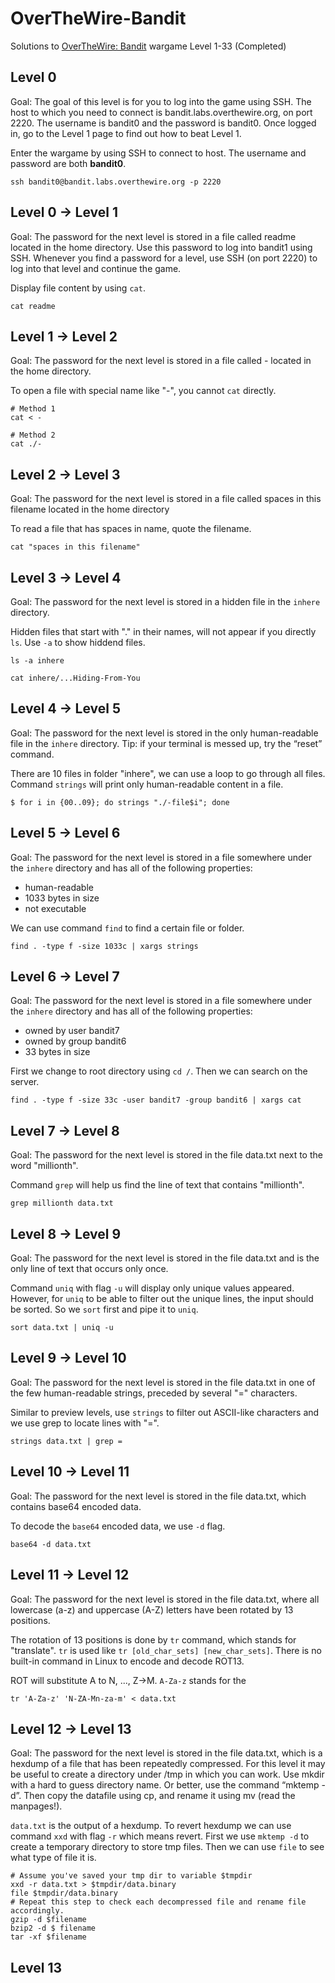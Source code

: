 # OverTheWire-Bandit
Solutions to [OverTheWire: Bandit](https://overthewire.org/wargames/bandit/) wargame Level 1-33 (Completed)

## Level 0
Goal: The goal of this level is for you to log into the game using SSH. The host to which you need to connect is bandit.labs.overthewire.org, on port 2220. The username is bandit0 and the password is bandit0. Once logged in, go to the Level 1 page to find out how to beat Level 1.

Enter the wargame by using SSH to connect to host. The username and password are both **bandit0**.
```
ssh bandit0@bandit.labs.overthewire.org -p 2220
```

## Level 0 -> Level 1
Goal: The password for the next level is stored in a file called readme located in the home directory. Use this password to log into bandit1 using SSH. Whenever you find a password for a level, use SSH (on port 2220) to log into that level and continue the game.

Display file content by using `cat`.
```
cat readme
```

## Level 1 -> Level 2
Goal: The password for the next level is stored in a file called - located in the home directory.

To open a file with special name like "-", you cannot `cat` directly.
```
# Method 1
cat < -

# Method 2
cat ./-
```

## Level 2 -> Level 3
Goal: The password for the next level is stored in a file called spaces in this filename located in the home directory

To read a file that has spaces in name, quote the filename.
```
cat "spaces in this filename"
```

## Level 3 -> Level 4
Goal: The password for the next level is stored in a hidden file in the `inhere` directory.

Hidden files that start with "." in their names, will not appear if you directly `ls`. Use `-a` to show hiddend files.

```
ls -a inhere

cat inhere/...Hiding-From-You
```

## Level 4 -> Level 5
Goal: The password for the next level is stored in the only human-readable file in the `inhere` directory. Tip: if your terminal is messed up, try the “reset” command.

There are 10 files in folder "inhere", we can use a loop to go through all files. Command `strings` will print only human-readable content in a file.

```
$ for i in {00..09}; do strings "./-file$i"; done
```

## Level 5 -> Level 6
Goal: The password for the next level is stored in a file somewhere under the `inhere` directory and has all of the following properties:
- human-readable
- 1033 bytes in size
- not executable

We can use command `find` to find a certain file or folder.

```
find . -type f -size 1033c | xargs strings
```

## Level 6 -> Level 7
Goal: The password for the next level is stored in a file somewhere under the `inhere` directory and has all of the following properties:
- owned by user bandit7
- owned by group bandit6
- 33 bytes in size


First we change to root directory using `cd /`. Then we can search on the server.

```
find . -type f -size 33c -user bandit7 -group bandit6 | xargs cat
```

## Level 7 -> Level 8
Goal: The password for the next level is stored in the file data.txt next to the word "millionth".

Command `grep` will help us find the line of text that contains "millionth".
```
grep millionth data.txt
```

## Level 8 -> Level 9
Goal: The password for the next level is stored in the file data.txt and is the only line of text that occurs only once.

Command `uniq` with flag `-u` will display only unique values appeared. However, for `uniq` to be able to filter out the unique lines, the input should be sorted. So we `sort` first and pipe it to `uniq`.

```
sort data.txt | uniq -u
```

## Level 9 -> Level 10
Goal: The password for the next level is stored in the file data.txt in one of the few human-readable strings, preceded by several "=" characters.

Similar to preview levels, use `strings` to filter out ASCII-like characters and we use grep to locate lines with "=".
```
strings data.txt | grep =
```

## Level 10 -> Level 11
Goal: The password for the next level is stored in the file data.txt, which contains base64 encoded data.

To decode the `base64` encoded data, we use `-d` flag.
```
base64 -d data.txt
```

## Level 11 -> Level 12
Goal: The password for the next level is stored in the file data.txt, where all lowercase (a-z) and uppercase (A-Z) letters have been rotated by 13 positions.

The rotation of 13 positions is done by `tr` command, which stands for "translate". `tr` is used like `tr [old_char_sets] [new_char_sets]`. There is no 
built-in command in Linux to encode and decode ROT13.

ROT will substitute A to N, ..., Z->M. `A-Za-z` stands for the 
```
tr 'A-Za-z' 'N-ZA-Mn-za-m' < data.txt
```

## Level 12 -> Level 13
Goal: The password for the next level is stored in the file data.txt, which is a hexdump of a file that has been repeatedly compressed. For this level it may be useful to create a directory under /tmp in which you can work. Use mkdir with a hard to guess directory name. Or better, use the command “mktemp -d”. Then copy the datafile using cp, and rename it using mv (read the manpages!).

`data.txt` is the output of a hexdump. To revert hexdump we can use command `xxd` with flag `-r` which means revert. First we use `mktemp -d` to create a temporary directory to store tmp files. Then we can use `file` to see what type of file it is.
```
# Assume you've saved your tmp dir to variable $tmpdir
xxd -r data.txt > $tmpdir/data.binary
file $tmpdir/data.binary
# Repeat this step to check each decompressed file and rename file accordingly.
gzip -d $filename
bzip2 -d $ filename
tar -xf $filename
```

## Level 13